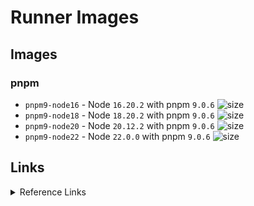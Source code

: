 # Runner Images

## Images

### pnpm

- `pnpm9-node16` - Node `16.20.2` with pnpm `9.0.6` ![size](https://img.shields.io/docker/image-size/yanhao98/runner-images/pnpm9-node16?label=size)
- `pnpm9-node18` - Node `18.20.2` with pnpm `9.0.6` ![size](https://img.shields.io/docker/image-size/yanhao98/runner-images/pnpm9-node18?label=size)
- `pnpm9-node20` - Node `20.12.2` with pnpm `9.0.6` ![size](https://img.shields.io/docker/image-size/yanhao98/runner-images/pnpm9-node20?label=size)
- `pnpm9-node22` - Node `22.0.0` with pnpm `9.0.6` ![size](https://img.shields.io/docker/image-size/yanhao98/runner-images/pnpm9-node22?label=size)

## Links
<details> <summary>Reference Links</summary>

- https://gitea.com/gitea/runner-images/src/branch/main

- https://github.com/fwilhe2/act-runner-image/blob/main/Dockerfile

- https://github.com/nodejs/docker-node/blob/main/20/bookworm-slim/Dockerfile

</details>